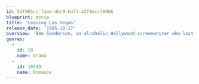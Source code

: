 ```yaml
---
id: 54f965cc-faee-4bc9-b477-42f8ecc700b6
blueprint: movie
title: 'Leaving Las Vegas'
release_date: '1995-10-27'
overview: 'Ben Sanderson, an alcoholic Hollywood screenwriter who lost everything because of his drinking, arrives in Las Vegas to drink himself to death. There, he meets and forms an uneasy friendship and non-interference pact with prostitute Sera.'
genres:
  -
    id: 18
    name: Drama
  -
    id: 10749
    name: Romance
---
```

